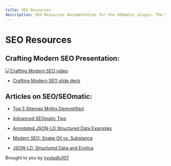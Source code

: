 ```yaml
---
title: SEO Resources
description: SEO Resources documentation for the SEOmatic plugin. The SEOmatic plugin facilitates modern SEO best practices & implementation for Craft CMS 3.
---
```

# SEO Resources

## Crafting Modern SEO Presentation:

[![Crafting Modern SEO video](https://i.vimeocdn.com/video/671925645-ac6a1d9ae202eede970bc17a8438f8efe076e0a4be34eac8bfff83bad4885ac3-d?mw=1920&mh=1080&q=70)](http://dotall.com/sessions/seo-best-practices-from-a-developers-point-of-view)

* [Crafting Modern SEO slide deck](https://speakerdeck.com/nystudio107/crafting-modern-seo)

## Articles on SEO/SEOmatic:

* [Top 5 Sitemap Myths Demystified](https://nystudio107.com/blog/seo-myths-top-5-sitemap-myths-demystified)

* [Advanced SEOmatic Tips](https://nystudio107.com/blog/tips-for-using-seomatic-effectively)

* [Annotated JSON-LD Structured Data Examples](https://nystudio107.com/blog/annotated-json-ld-structured-data-examples)

* [Modern SEO: Snake Oil vs. Substance](https://nystudio107.com/blog/modern-seo-snake-oil-vs-substance)

* [JSON-LD, Structured Data and Erotica](https://nystudio107.com/blog/json-ld-structured-data-and-erotica)

Brought to you by [nystudio107](https://nystudio107.com/)
